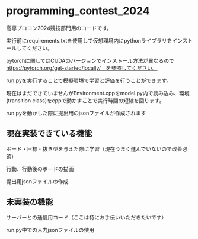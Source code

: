 # programming_contest_2024

高専プロコン2024競技部門用のコードです。

実行前にrequirements.txtを使用して仮想環境内にpythonライブラリをインストールしてください。

pytorchに関してはCUDAのバージョンでインストール方法が異なるので　https://pytorch.org/get-started/locally/　を参照してください。

run.pyを実行することで模擬環境で学習と評価を行うことができます。

現在はまだできていませんがEnvironment.cppをmodel.py内で読み込み、環境(transition class)をcppで動かすことで実行時間の短縮を図ります。

run.pyを動かした際に提出用のjsonファイルが作成されます

## 現在実装できている機能
ボード・目標・抜き型を与えた際に学習（現在うまく進んでいないので改善必須）
 
行動、行動後のボードの描画
  
提出用jsonファイルの作成

## 未実装の機能
サーバーとの通信用コード（ここは特にお手伝いいただきたいです）
 
run.py中での入力jsonファイルの使用

  
